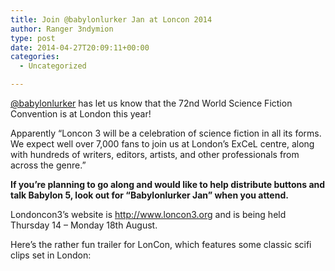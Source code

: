 ```yaml
---
title: Join @babylonlurker Jan at Loncon 2014
author: Ranger 3ndymion
type: post
date: 2014-04-27T20:09:11+00:00
categories:
  - Uncategorized

---
```

[@babylonlurker][1] has let us know that the 72nd World Science Fiction Convention is at London this year!

Apparently &#8220;Loncon 3 will be a celebration of science fiction in all its forms. We expect well over 7,000 fans to join us at London&#8217;s ExCeL centre, along with hundreds of writers, editors, artists, and other professionals from across the genre.&#8221;

**If you&#8217;re planning to go along and would like to help distribute buttons and talk Babylon 5, look out for &#8220;Babylonlurker Jan&#8221; when you attend.**

Londoncon3&#8217;s website is <http://www.loncon3.org> and is being held Thursday 14 &#8211; Monday 18th August.

Here&#8217;s the rather fun trailer for LonCon, which features some classic scifi clips set in London:

 [1]: https://twitter.com/babylonlurker
